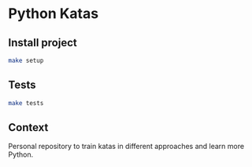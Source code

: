 # Python Katas

## Install project

```bash
make setup
```

## Tests

```bash
make tests
```

## Context

Personal repository to train katas in different approaches and learn more
Python.

